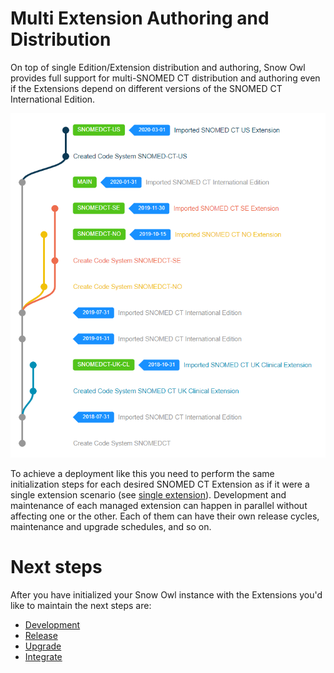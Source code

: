 # Multi Extension Authoring and Distribution

On top of single Edition/Extension distribution and authoring, Snow Owl provides full support for multi-SNOMED CT distribution and authoring even if the Extensions depend on different versions of the SNOMED CT International Edition.

![multi-extension](../images/multi-extension.png "Snow Owl Multi-Extension Deployment")

To achieve a deployment like this you need to perform the same initialization steps for each desired SNOMED CT Extension as if it were a single extension scenario (see [single extension](./single-extension.md)).
Development and maintenance of each managed extension can happen in parallel without affecting one or the other. Each of them can have their own release cycles, maintenance and upgrade schedules, and so on.

# Next steps

After you have initialized your Snow Owl instance with the Extensions you'd like to maintain the next steps are:

* [Development](../development.md)
* [Release](../release.md)
* [Upgrade](../upgrade.md)
* [Integrate](../integrations.md)
